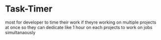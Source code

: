 # Task-Timer
 most for developer to time their work if theyre working on multiple projects at once so they can dedicate like 1 hour on each projects to work on jobs simultanaously
